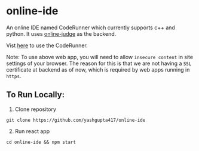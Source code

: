 # online-ide

An online IDE named CodeRunner which currently supports c++ and python. It uses [online-judge](https://github.com/yashgupta417/online-judge) as the backend. 

Vist [here](https://main.d1uyx33e7avuub.amplifyapp.com/) to use the CodeRunner.

Note:
To use above web app, you will need to allow `insecure content` in site settings of your browser. The reason for this is that we are not having a `SSL` certificate at backend as of now, which is required by web apps running in `https`.

## To Run Locally:
1. Clone repository
```
git clone https://github.com/yashgupta417/online-ide
```
2. Run react app
```
cd online-ide && npm start
```

